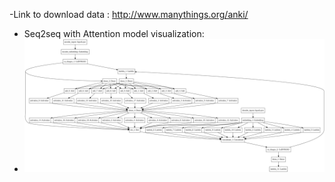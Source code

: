 
 -Link to download data : http://www.manythings.org/anki/
 
 - Seq2seq with Attention model visualization:
 - ![title](images/model.png)
